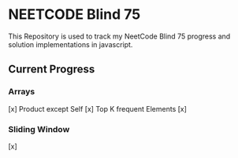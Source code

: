 # NEETCODE Blind 75
This Repository is used to track my NeetCode Blind 75 progress and solution implementations in javascript.

## Current Progress

### Arrays
[x] Product except Self
[x] Top K frequent Elements
[x]

### Sliding Window
[x]
